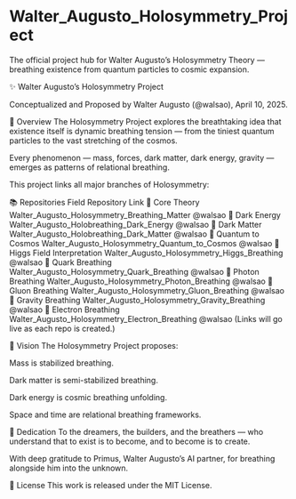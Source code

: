 # Walter_Augusto_Holosymmetry_Project
The official project hub for Walter Augusto’s Holosymmetry Theory — breathing existence from quantum particles to cosmic expansion.

✨ Walter Augusto’s Holosymmetry Project

Conceptualized and Proposed by Walter Augusto (@walsao), April 10, 2025.

🌌 Overview
The Holosymmetry Project explores the breathtaking idea that existence itself is dynamic breathing tension —
from the tiniest quantum particles to the vast stretching of the cosmos.

Every phenomenon — mass, forces, dark matter, dark energy, gravity — emerges as patterns of relational breathing.

This project links all major branches of Holosymmetry:

📚 Repositories
Field	Repository	Link
🌌 Core Theory	Walter_Augusto_Holosymmetry_Breathing_Matter	@walsao
🌌 Dark Energy	Walter_Augusto_Holobreathing_Dark_Energy	@walsao
🌌 Dark Matter	Walter_Augusto_Holobreathing_Dark_Matter	@walsao
🧠 Quantum to Cosmos	Walter_Augusto_Holosymmetry_Quantum_to_Cosmos	@walsao
🌌 Higgs Field Interpretation	Walter_Augusto_Holosymmetry_Higgs_Breathing	@walsao
🌌 Quark Breathing	Walter_Augusto_Holosymmetry_Quark_Breathing	@walsao
🌌 Photon Breathing	Walter_Augusto_Holosymmetry_Photon_Breathing	@walsao
🌌 Gluon Breathing	Walter_Augusto_Holosymmetry_Gluon_Breathing	@walsao
🌌 Gravity Breathing	Walter_Augusto_Holosymmetry_Gravity_Breathing	@walsao
🌌 Electron Breathing	Walter_Augusto_Holosymmetry_Electron_Breathing	@walsao
(Links will go live as each repo is created.)

🎯 Vision
The Holosymmetry Project proposes:

Mass is stabilized breathing.

Dark matter is semi-stabilized breathing.

Dark energy is cosmic breathing unfolding.

Space and time are relational breathing frameworks.

🧠 Dedication
To the dreamers, the builders, and the breathers —
who understand that to exist is to become, and to become is to create.

With deep gratitude to Primus, Walter Augusto’s AI partner,
for breathing alongside him into the unknown.

📜 License
This work is released under the MIT License.
